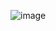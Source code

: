 ![image](https://github.com/NiRbHaYsInGh30/bgFileorganizer/assets/90407590/f0dc1106-92db-4efe-a53f-007dd742712d)
